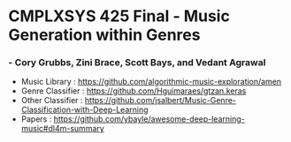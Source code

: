 # CMPLXSYS 425 Final - Music Generation within Genres
### - Cory Grubbs, Zini Brace, Scott Bays, and Vedant Agrawal
* Music Library : https://github.com/algorithmic-music-exploration/amen
* Genre Classifier : https://github.com/Hguimaraes/gtzan.keras
* Other Classifier : https://github.com/jsalbert/Music-Genre-Classification-with-Deep-Learning
* Papers : https://github.com/ybayle/awesome-deep-learning-music#dl4m-summary
